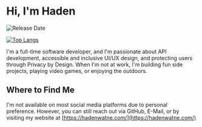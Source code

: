 # Hi, I'm Haden
![Release Date](https://img.shields.io/badge/Release%20date-Nov%201997-success)

[![Top Langs](https://github-readme-stats.vercel.app/api/top-langs/?username=hwdotexe&theme=graywhite&layout=compact)](https://github.com/anuraghazra/github-readme-stats)

I'm a full-time software developer, and I'm passionate about API development, accessible and inclusive UI/UX design, and protecting users through Privacy by Design. When I'm not at work, I'm building fun side projects, playing video games, or enjoying the outdoors.

## Where to Find Me
I'm not available on most social media platforms due to personal preference. However, you can still reach out via GitHub, E-Mail, or by visiting my website at [https://hadenwatne.com/](https://hadenwatne.com/)
